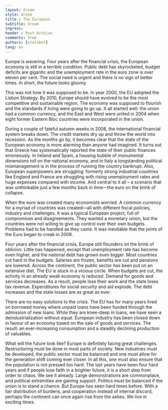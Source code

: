 ```yaml
---
layout: dream
style: dream
title : The European
subtitle: dream
ingress: 
header : Post Archive
comments: true
authors: [stolsbot]
lang: en
---
```


Europe is wavering. Four years after the financial crisis, the European economy is still in a terrible condition. Public debt has skyrocketed, budget deficits are gigantic and the unemployment rate in the euro zone is over eleven per cent. The social need is urgent and there is no sign of better times. In short, the future looks gloomy.

This was not how it was supposed to be. In year 2000, the EU adopted the Lisbon Strategy. By 2010, Europe should have evolved to be the most competitive and sustainable region. The economy was supposed to flourish and the standards if living were going to go up. It all started well: the union had a common currency, and the East and West were united in 2004 when eight former Eastern Bloc countries were incorporated in the union.

During a couple of fateful autumn weeks in 2008, the international financial system breaks down. The credit markets dry up and throw the world into recession. As the months go by, it becomes clear that the state of the European economy is more alarming than anyone had imagined. It turns out that Greece has systematically reported the state of their public finances erroneously. In Ireland and Spain, a housing bubble of monumental dimensions toll on the national economy, and in Italy a longstanding political mismanagement is in the process of running the country bankrupt. Also, European superpowers are struggling: formerly strong industrial countries like England and France are struggling with rising unemployment rates and huge expenses compared with income. And central to it all – a scenario that was unthinkable just a few months back in time—the euro on the brink of collapse.

When the euro was created many economists worried. A common currency for a myriad of countries was created—all with different fiscal policies, industry and challenges. It was a typical European project, full of compromises and disagreements. They wanted a monetary union, but the countries were not willing to give up control over their own budgets. Problems had to be handled as they came. It was inevitable that the joints of the Euro began to creak in 2009.

Four years after the financial crisis, Europe still flounders on the brink of oblivion. Little has happened, except that unemployment rate has become even higher, and the national debt has grown even bigger. Most countries cut hard in the budgets. Salaries are frozen, benefits are cut and pensions are lowered. Across the continent, the public sector has been put on an extensive diet. The EU is stuck in a vicious circle. When budgets are cut, the activity in an already weak economy is reduced. Demand for goods and services decreases. As a result, people lose their work and the state loses tax revenue. Expenditures for social security and aid explode. The debt increases and the state losses are as great as ever.

There are no easy solutions to the crisis. The EU has for many years lived on borrowed money where unpaid loans have been funded through the admission of new loans. While they are knee-deep in loans, we have seen a deindustrialization without equal. European industry has been closed down in favour of an economy based on the sale of goods and services. The result: an ever-increasing consumption and a steadily declining production of valuables.

What will the future look like? Europe is definitely facing great challenges. Restructuring must be done in most parts of society. New industries must be developed, the public sector must be balanced and one must allow for the generation shift coming ever closer. In all this, one must also ensure that the population is not pressed too hard. The last years have been four hard years and if people lose faith in a brighter future, it is a short step from order to chaos. We see it already. Large demonstrations are commonplace, and political extremities are gaining support. Politics must be balanced if the union is to stand a chance. But Europe has seen hard times before. With a fair distribution of burdens, and cooperation instead of internal discord, perhaps the continent can once again rise from the ashes. We live in exciting times.
